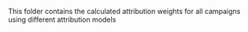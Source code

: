 This folder contains the calculated attribution weights for all campaigns using different attribution models
